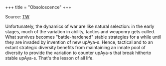 +++
title = "Obsoloscence"
+++

Source: [TW](https://x.com/blog_supplement/status/1922883195000770930)

Unfortunately, the dynamics of war are like natural selection: in the early stages, much of the variation in ability, tactics and weaponry gets culled. What survives becomes "battle-hardened" stable strategies for a while until they are invaded by invention of new upAya-s. Hence, tactical and to an extant strategic diversity benefits from maintaining an innate pool of diversity to provide the variation to counter upAya-s that break hitherto stable upAya-s. That's the lesson of all life.

